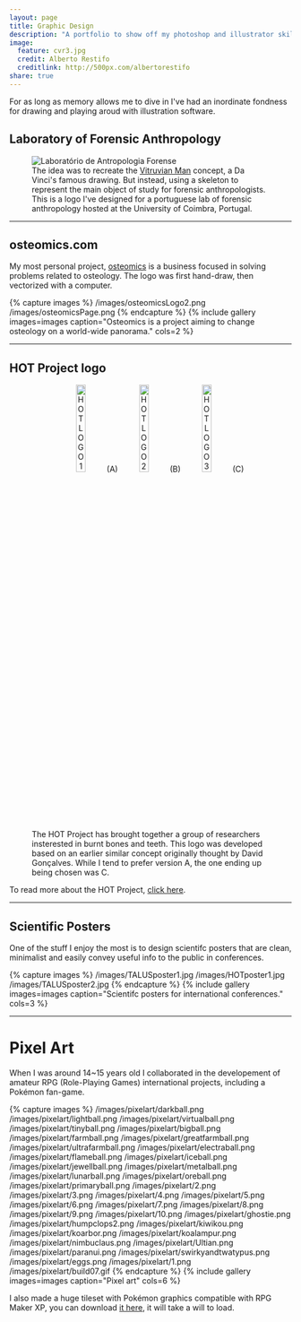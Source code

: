 ```yaml
---
layout: page
title: Graphic Design
description: "A portfolio to show off my photoshop and illustrator skills."
image:
  feature: cvr3.jpg
  credit: Alberto Restifo
  creditlink: http://500px.com/albertorestifo
share: true
---
```


For as long as memory allows me to dive in I've had an inordinate fondness for drawing and playing aroud with illustration software.

## Laboratory of Forensic Anthropology

<figure>
  <img src="http://jcoelho.com/images/lafLogo1.png" alt="Laboratório de Antropologia Forense">
  <figcaption>The idea was to recreate the <a href = "https://en.wikipedia.org/wiki/Vitruvian_Man" target = "_blank">Vitruvian Man</a> concept, a Da Vinci's famous drawing. But instead, using a skeleton to represent the main object of study for forensic anthropologists. This is a logo I've designed for a portuguese lab of forensic anthropology hosted at the University of Coimbra, Portugal.</figcaption>
</figure>

---

## osteomics.com

My most personal project, <a href = "http://osteomics.com" target = "_blank">osteomics</a> is a business focused in solving problems related to osteology. The logo was first hand-draw, then vectorized with a computer.

{% capture images %}
  /images/osteomicsLogo2.png
  /images/osteomicsPage.png
{% endcapture %}
{% include gallery images=images caption="Osteomics is a project aiming to change osteology on a world-wide panorama." cols=2 %}

---

## HOT Project logo

<figure>
  <p align = "center">
  <img src="http://jcoelho.com/images/HOT-Logo-withBlackOutlines.png" alt="HOT LOGO 1" width = "20%">   (A)   
  <img src="http://jcoelho.com/images/HOT-Logo.png" alt="HOT LOGO 2" width = "20%">   (B)   
  <img src="http://jcoelho.com/images/HOT-Logo-minimalist.png" alt="HOT LOGO 3" width = "20%">   (C)   </p>
  <figcaption>The HOT Project has brought together a group of researchers insterested in burnt bones and teeth. This logo was developed based on an earlier similar concept originally thought by David Gonçalves. While I tend to prefer version A, the one ending up being chosen was C.</figcaption>
</figure>

To read more about the HOT Project, <a href = "http://hotresearch.wix.com/main" target = "_blank">click here</a>.

---

## Scientific Posters

One of the stuff I enjoy the most is to design scientifc posters that are clean, minimalist and easily convey useful info to the public in conferences.

{% capture images %}
  /images/TALUSposter1.jpg
  /images/HOTposter1.jpg
  /images/TALUSposter2.jpg
{% endcapture %}
{% include gallery images=images caption="Scientifc posters for international conferences." cols=3 %}


---

# Pixel Art

When I was around 14~15 years old I collaborated in the developement of amateur RPG (Role-Playing Games) international projects, including a Pokémon fan-game.

{% capture images %}
  /images/pixelart/darkball.png
  /images/pixelart/lightball.png
  /images/pixelart/virtualball.png
  /images/pixelart/tinyball.png
  /images/pixelart/bigball.png
  /images/pixelart/farmball.png
  /images/pixelart/greatfarmball.png
  /images/pixelart/ultrafarmball.png
  /images/pixelart/electraball.png
  /images/pixelart/flameball.png
  /images/pixelart/iceball.png
  /images/pixelart/jewellball.png
  /images/pixelart/metalball.png
  /images/pixelart/lunarball.png
  /images/pixelart/oreball.png
  /images/pixelart/primaryball.png
  /images/pixelart/2.png
  /images/pixelart/3.png
  /images/pixelart/4.png
  /images/pixelart/5.png
  /images/pixelart/6.png
  /images/pixelart/7.png
  /images/pixelart/8.png
  /images/pixelart/9.png
  /images/pixelart/10.png
  /images/pixelart/ghostie.png
  /images/pixelart/humpclops2.png
  /images/pixelart/kiwikou.png
  /images/pixelart/koarbor.png
  /images/pixelart/koalampur.png
  /images/pixelart/nimbuclaus.png
  /images/pixelart/Ultian.png
  /images/pixelart/paranui.png
  /images/pixelart/swirkyandtwatypus.png
  /images/pixelart/eggs.png
  /images/pixelart/1.png
  /images/pixelart/build07.gif
{% endcapture %}
{% include gallery images=images caption="Pixel art" cols=6 %}

I also made a huge tileset with Pokémon graphics compatible with RPG Maker XP, you can download <a href = "http://jcoelho.com/images/pixelart/tileset.png" target = "_blank">it here</a>, it will take a will to load.

